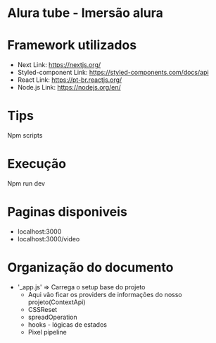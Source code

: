 # Alura tube - Imersão alura

# Framework utilizados

- Next 
    Link: https://nextjs.org/
- Styled-component
    Link: https://styled-components.com/docs/api
- React
    Link: https://pt-br.reactjs.org/
- Node.js
    Link: https://nodejs.org/en/

# Tips

Npm scripts

# Execução
 
Npm run dev

# Paginas disponiveis

 - localhost:3000
 - localhost:3000/video

# Organização do documento

 - '_app.js' => Carrega o setup base do projeto
    - Aqui vão ficar os providers de informações do nosso projeto(ContextApi)
    - CSSReset
    - spreadOperation
    - hooks - lógicas de estados
    - Pixel pipeline
